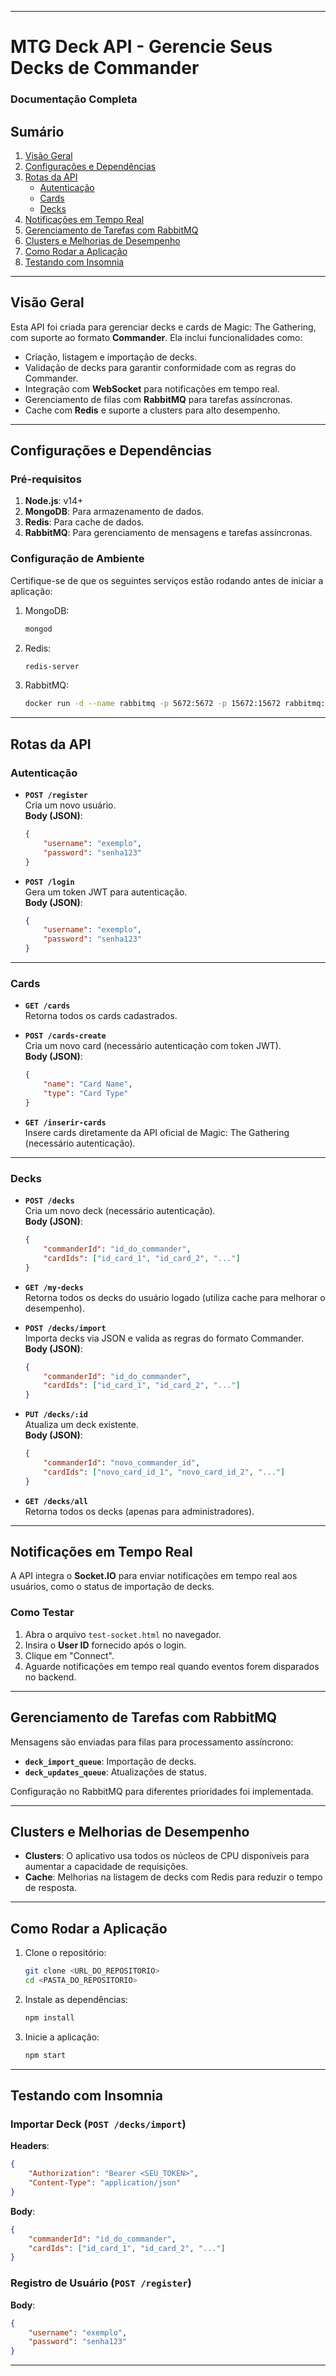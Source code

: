 
---

# MTG Deck API - Gerencie Seus Decks de Commander

### Documentação Completa

## Sumário

1. [Visão Geral](#visão-geral)
2. [Configurações e Dependências](#configurações-e-dependências)
3. [Rotas da API](#rotas-da-api)
   - [Autenticação](#autenticação)
   - [Cards](#cards)
   - [Decks](#decks)
4. [Notificações em Tempo Real](#notificações-em-tempo-real)
5. [Gerenciamento de Tarefas com RabbitMQ](#gerenciamento-de-tarefas-com-rabbitmq)
6. [Clusters e Melhorias de Desempenho](#clusters-e-melhorias-de-desempenho)
7. [Como Rodar a Aplicação](#como-rodar-a-aplicação)
8. [Testando com Insomnia](#testando-com-insomnia)

---

## Visão Geral

Esta API foi criada para gerenciar decks e cards de Magic: The Gathering, com suporte ao formato **Commander**. Ela inclui funcionalidades como:

- Criação, listagem e importação de decks.
- Validação de decks para garantir conformidade com as regras do Commander.
- Integração com **WebSocket** para notificações em tempo real.
- Gerenciamento de filas com **RabbitMQ** para tarefas assíncronas.
- Cache com **Redis** e suporte a clusters para alto desempenho.

---

## Configurações e Dependências

### Pré-requisitos

1. **Node.js**: v14+  
2. **MongoDB**: Para armazenamento de dados.  
3. **Redis**: Para cache de dados.  
4. **RabbitMQ**: Para gerenciamento de mensagens e tarefas assíncronas.  

### Configuração de Ambiente

Certifique-se de que os seguintes serviços estão rodando antes de iniciar a aplicação:

1. MongoDB:
   ```bash
   mongod
   ```
2. Redis:
   ```bash
   redis-server
   ```
3. RabbitMQ:
   ```bash
   docker run -d --name rabbitmq -p 5672:5672 -p 15672:15672 rabbitmq:3-management
   ```

---

## Rotas da API

### Autenticação

- **`POST /register`**  
  Cria um novo usuário.  
  **Body (JSON)**:
  ```json
  {
      "username": "exemplo",
      "password": "senha123"
  }
  ```

- **`POST /login`**  
  Gera um token JWT para autenticação.  
  **Body (JSON)**:
  ```json
  {
      "username": "exemplo",
      "password": "senha123"
  }
  ```

---

### Cards

- **`GET /cards`**  
  Retorna todos os cards cadastrados.

- **`POST /cards-create`**  
  Cria um novo card (necessário autenticação com token JWT).  
  **Body (JSON)**:
  ```json
  {
      "name": "Card Name",
      "type": "Card Type"
  }
  ```

- **`GET /inserir-cards`**  
  Insere cards diretamente da API oficial de Magic: The Gathering (necessário autenticação).

---

### Decks

- **`POST /decks`**  
  Cria um novo deck (necessário autenticação).  
  **Body (JSON)**:
  ```json
  {
      "commanderId": "id_do_commander",
      "cardIds": ["id_card_1", "id_card_2", "..."]
  }
  ```

- **`GET /my-decks`**  
  Retorna todos os decks do usuário logado (utiliza cache para melhorar o desempenho).

- **`POST /decks/import`**  
  Importa decks via JSON e valida as regras do formato Commander.  
  **Body (JSON)**:
  ```json
  {
      "commanderId": "id_do_commander",
      "cardIds": ["id_card_1", "id_card_2", "..."]
  }
  ```

- **`PUT /decks/:id`**  
  Atualiza um deck existente.  
  **Body (JSON)**:
  ```json
  {
      "commanderId": "novo_commander_id",
      "cardIds": ["novo_card_id_1", "novo_card_id_2", "..."]
  }
  ```

- **`GET /decks/all`**  
  Retorna todos os decks (apenas para administradores).

---

## Notificações em Tempo Real

A API integra o **Socket.IO** para enviar notificações em tempo real aos usuários, como o status de importação de decks.

### Como Testar

1. Abra o arquivo `test-socket.html` no navegador.
2. Insira o **User ID** fornecido após o login.
3. Clique em "Connect".
4. Aguarde notificações em tempo real quando eventos forem disparados no backend.

---

## Gerenciamento de Tarefas com RabbitMQ

Mensagens são enviadas para filas para processamento assíncrono:

- **`deck_import_queue`**: Importação de decks.  
- **`deck_updates_queue`**: Atualizações de status.  

Configuração no RabbitMQ para diferentes prioridades foi implementada.

---

## Clusters e Melhorias de Desempenho

- **Clusters**: O aplicativo usa todos os núcleos de CPU disponíveis para aumentar a capacidade de requisições.
- **Cache**: Melhorias na listagem de decks com Redis para reduzir o tempo de resposta.

---

## Como Rodar a Aplicação

1. Clone o repositório:
   ```bash
   git clone <URL_DO_REPOSITORIO>
   cd <PASTA_DO_REPOSITORIO>
   ```

2. Instale as dependências:
   ```bash
   npm install
   ```

3. Inicie a aplicação:
   ```bash
   npm start
   ```

---

## Testando com Insomnia

### Importar Deck (`POST /decks/import`)

**Headers**:
```json
{
    "Authorization": "Bearer <SEU_TOKEN>",
    "Content-Type": "application/json"
}
```

**Body**:
```json
{
    "commanderId": "id_do_commander",
    "cardIds": ["id_card_1", "id_card_2", "..."]
}
```

### Registro de Usuário (`POST /register`)

**Body**:
```json
{
    "username": "exemplo",
    "password": "senha123"
}
```

---
